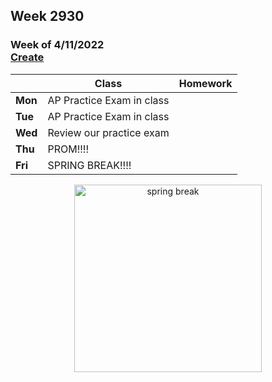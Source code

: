 ## Week 2930

### Week of 4/11/2022<br>[Create](\apcsp\curriculum\pt\create)

|         | Class | Homework |
| ------- | ----- | -------- |
| **Mon** |AP Practice Exam in class | |
| **Tue** |AP Practice Exam in class | |
| **Wed** |Review our practice exam | |
| **Thu** |PROM!!!!| |
| **Fri** |SPRING BREAK!!!! | |

<div style="text-align:center">
<img src="https://www.reynolds.k12.or.us/sites/default/files/imageattachments/morey/page/48130/spring_break_1.png" alt="spring break" width="300px">
</div>


<meta http-equiv="refresh" content="300"/>
